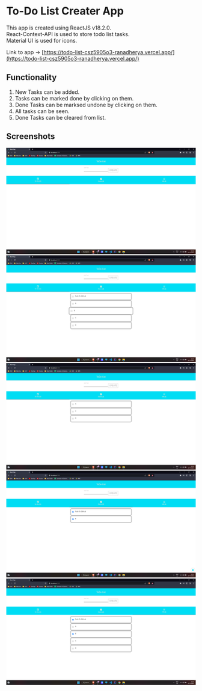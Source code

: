 # To-Do List Creater App

This app is created using ReactJS v18.2.0.<br>
React-Context-API is used to store todo list tasks.<br>
Material UI is used for icons.

Link to app -> [https://todo-list-csz5905o3-ranadherya.vercel.app/](https://todo-list-csz5905o3-ranadherya.vercel.app/)

## Functionality
  1. New Tasks can be added.
  2. Tasks can be marked done by clicking on them.
  3. Done Tasks can be marksed undone by clicking on them.
  4. All tasks can be seen.
  5. Done Tasks can be cleared from list.

## Screenshots

![1](./screenshots/1.png)
![2](./screenshots/2.png)
![3](./screenshots/3.png)
![4](./screenshots/4.png)
![5](./screenshots/5.png)